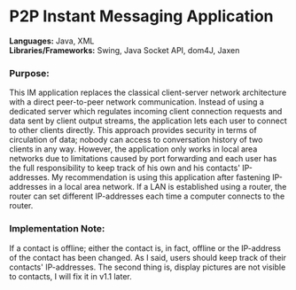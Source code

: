 # P2P Instant Messaging Application

<b>Languages:</b> Java, XML<br>
<b>Libraries/Frameworks:</b> Swing, Java Socket API, dom4J, Jaxen

### Purpose:

This IM application replaces the classical client-server network architecture with a direct peer-to-peer network communication. Instead of using a dedicated server which regulates incoming client connection requests and data sent by client output streams, the application lets each user to connect to other clients directly. This approach provides security in terms of circulation of data; nobody can access to conversation history of two clients in any way. However, the application only works in local area networks due to limitations caused by port forwarding and each user has the full responsibility to keep track of his own and his contacts' IP-addresses. My recommendation is using this application after fastening IP-addresses in a local area network. If a LAN is established using a router, the router can set different IP-addresses each time a computer connects to the router. 


### Implementation Note:

If a contact is offline; either the contact is, in fact, offline or the IP-address of the contact has been changed. As I said, users should keep track of their contacts' IP-addresses. The second thing is, display pictures are not visible to contacts, I will fix it in v1.1 later.




